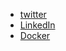 * [twitter](https://twitter.com/moficodes)
* [LinkedIn](https://linkedin.com/in/moficodes)
* [Docker](https://www.docker.com/get-started)